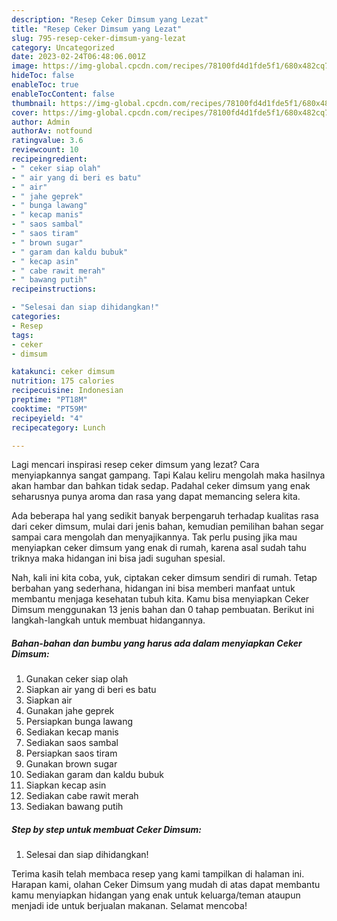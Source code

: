 ```yaml
---
description: "Resep Ceker Dimsum yang Lezat"
title: "Resep Ceker Dimsum yang Lezat"
slug: 795-resep-ceker-dimsum-yang-lezat
category: Uncategorized
date: 2023-02-24T06:48:06.001Z
image: https://img-global.cpcdn.com/recipes/78100fd4d1fde5f1/680x482cq70/ceker-dimsum-foto-resep-utama.jpg
hideToc: false
enableToc: true
enableTocContent: false
thumbnail: https://img-global.cpcdn.com/recipes/78100fd4d1fde5f1/680x482cq70/ceker-dimsum-foto-resep-utama.jpg
cover: https://img-global.cpcdn.com/recipes/78100fd4d1fde5f1/680x482cq70/ceker-dimsum-foto-resep-utama.jpg
author: Admin
authorAv: notfound
ratingvalue: 3.6
reviewcount: 10
recipeingredient:
- " ceker siap olah"
- " air yang di beri es batu"
- " air"
- " jahe geprek"
- " bunga lawang"
- " kecap manis"
- " saos sambal"
- " saos tiram"
- " brown sugar"
- " garam dan kaldu bubuk"
- " kecap asin"
- " cabe rawit merah"
- " bawang putih"
recipeinstructions:

- "Selesai dan siap dihidangkan!"
categories:
- Resep
tags:
- ceker
- dimsum

katakunci: ceker dimsum 
nutrition: 175 calories
recipecuisine: Indonesian
preptime: "PT18M"
cooktime: "PT59M"
recipeyield: "4"
recipecategory: Lunch

---
```



Lagi mencari inspirasi resep ceker dimsum yang lezat? Cara menyiapkannya sangat gampang. Tapi Kalau keliru mengolah maka hasilnya akan hambar dan bahkan tidak sedap. Padahal ceker dimsum yang enak seharusnya punya aroma dan rasa yang dapat memancing selera kita.




Ada beberapa hal yang sedikit banyak berpengaruh terhadap kualitas rasa dari ceker dimsum, mulai dari jenis bahan, kemudian pemilihan bahan segar sampai cara mengolah dan menyajikannya. Tak perlu pusing jika mau menyiapkan ceker dimsum yang enak di rumah, karena asal sudah tahu triknya maka hidangan ini bisa jadi suguhan spesial.


Nah, kali ini kita coba, yuk, ciptakan ceker dimsum sendiri di rumah. Tetap berbahan yang sederhana, hidangan ini bisa memberi manfaat untuk membantu menjaga kesehatan tubuh kita. Kamu bisa menyiapkan Ceker Dimsum menggunakan 13 jenis bahan dan 0 tahap pembuatan. Berikut ini langkah-langkah untuk membuat hidangannya.

<!--inarticleads1-->

##### Bahan-bahan dan bumbu yang harus ada dalam menyiapkan Ceker Dimsum:

1. Gunakan  ceker siap olah
1. Siapkan  air yang di beri es batu
1. Siapkan  air
1. Gunakan  jahe geprek
1. Persiapkan  bunga lawang
1. Sediakan  kecap manis
1. Sediakan  saos sambal
1. Persiapkan  saos tiram
1. Gunakan  brown sugar
1. Sediakan  garam dan kaldu bubuk
1. Siapkan  kecap asin
1. Sediakan  cabe rawit merah
1. Sediakan  bawang putih




<!--inarticleads2-->

##### Step by step untuk membuat Ceker Dimsum:


1. Selesai dan siap dihidangkan!



Terima kasih telah membaca resep yang kami tampilkan di halaman ini. Harapan kami, olahan Ceker Dimsum yang mudah di atas dapat membantu kamu menyiapkan hidangan yang enak untuk keluarga/teman ataupun menjadi ide untuk berjualan makanan. Selamat mencoba!
